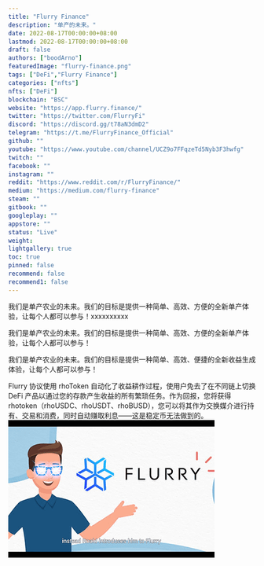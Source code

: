 ```yaml
---
title: "Flurry Finance"
description: "单产的未来。"
date: 2022-08-17T00:00:00+08:00
lastmod: 2022-08-17T00:00:00+08:00
draft: false
authors: ["boodArno"]
featuredImage: "flurry-finance.png"
tags: ["DeFi","Flurry Finance"]
categories: ["nfts"]
nfts: ["DeFi"]
blockchain: "BSC"
website: "https://app.flurry.finance/"
twitter: "https://twitter.com/FlurryFi"
discord: "https://discord.gg/t78aN3dmD2"
telegram: "https://t.me/FlurryFinance_Official"
github: ""
youtube: "https://www.youtube.com/channel/UCZ9o7FFqzeTd5Nyb3F3hwfg"
twitch: ""
facebook: ""
instagram: ""
reddit: "https://www.reddit.com/r/FlurryFinance/"
medium: "https://medium.com/flurry-finance"
steam: ""
gitbook: ""
googleplay: ""
appstore: ""
status: "Live"
weight: 
lightgallery: true
toc: true
pinned: false
recommend: false
recommend1: false
---
```

我们是单产农业的未来。我们的目标是提供一种简单、高效、方便的全新单产体验，让每个人都可以参与！xxxxxxxxxx <p>我们是单产农业的未来。我们的目标是提供一种简单、高效、方便的全新单产体验，让每个人都可以参与！</p>我们是单产农业的未来。我们的目标是提供一种简单、高效、便捷的全新收益生成体验，让每个人都可以参与！

Flurry 协议使用 rhoToken 自动化了收益耕作过程，使用户免去了在不同链上切换 DeFi 产品以通过您的存款产生收益的所有繁琐任务。作为回报，您将获得 rhotoken（rhoUSDC、rhoUSDT、rhoBUSD），您可以将其作为交换媒介进行持有、交易和消费，同时自动赚取利息——这是稳定币无法做到的。![flurryfinance-dapp-defi-ethereum-image1_112f3548bf43a035e5f41403518eb484](flurryfinance-dapp-defi-ethereum-image1_112f3548bf43a035e5f41403518eb484.png)
